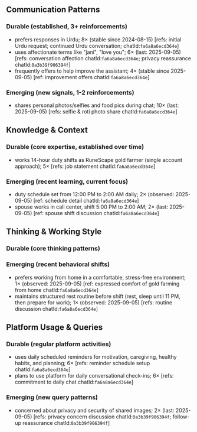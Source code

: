 ## Communication Patterns
### Durable (established, 3+ reinforcements)
- prefers responses in Urdu; 8× (stable since 2024-08-15) [refs: initial Urdu request; continued Urdu conversation; chatId:`fa6a8a6ecd364e`]
- uses affectionate terms like "jani", "love you"; 6× (last: 2025-09-05) [refs: conversation affection chatId:`fa6a8a6ecd364e`; privacy reassurance chatId:`0a3b39f906394f`]
- frequently offers to help improve the assistant; 4× (stable since 2025-09-05) [ref: improvement offers chatId:`fa6a8a6ecd364e`]

### Emerging (new signals, 1-2 reinforcements)
- shares personal photos/selfies and food pics during chat; 10× (last: 2025-09-05) [refs: selfie & roti photo share chatId:`fa6a8a6ecd364e`]

## Knowledge & Context
### Durable (core expertise, established over time)
- works 14-hour duty shifts as RuneScape gold farmer (single account approach); 5× [refs: job statement chatId:`fa6a8a6ecd364e`]

### Emerging (recent learning, current focus)
- duty schedule set from 12:00 PM to 2:00 AM daily; 2× (observed: 2025-09-05) [ref: schedule detail chatId:`fa6a8a6ecd364e`]
- spouse works in call center, shift 5:00 PM to 2:00 AM; 2× (last: 2025-09-05) [ref: spouse shift discussion chatId:`fa6a8a6ecd364e`]

## Thinking & Working Style
### Durable (core thinking patterns)

### Emerging (recent behavioral shifts)
- prefers working from home in a comfortable, stress-free environment; 1× (observed: 2025-09-05) [ref: expressed comfort of gold farming from home chatId:`fa6a8a6ecd364e`]
- maintains structured rest routine before shift (rest, sleep until 11 PM, then prepare for work); 1× (observed: 2025-09-05) [refs: routine discussion chatId:`fa6a8a6ecd364e`]

## Platform Usage & Queries
### Durable (regular platform activities)
- uses daily scheduled reminders for motivation, caregiving, healthy habits, and planning; 6× [refs: reminder schedule setup chatId:`fa6a8a6ecd364e`]
- plans to use platform for daily conversational check-ins; 6× [refs: commitment to daily chat chatId:`fa6a8a6ecd364e`]

### Emerging (new query patterns)
- concerned about privacy and security of shared images; 2× (last: 2025-09-05) [refs: privacy concern discussion chatId:`0a3b39f906394f`; follow-up reassurance chatId:`0a3b39f906394f`]